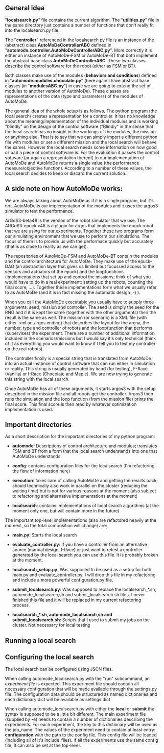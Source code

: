 
## General idea

"**localsearch.py**" file contains the current algorithm. The "**utilities.py**" file in the same directory just contains a number of functions that don't really fit into the localsearch.py file.

The "**controller**" referenced in the localsearch.py file is an instance of the (abstract) class **AutoMoDeControllerABC** defined in "**automode.controller.AutoMoDeControllerABC.py**". More correctly it is either an instance of AutoMoDe-FSM or AutoMoDe-BT that both implement the abstract base class **AutoMoDeControllerABC**. These two classes describe the control software for the robot (either as FSM or BT).

Both classes make use of the modules (**behaviors and conditions**) defined in "**automode.modules.chocolate.py**" (here again I have abstract base classes (in "**modulesABC.py**") in case we are going to extend the set of modules to another version of AutoMoDe). These classes are representations of the data (type and parameters) of the modules of AutoMoDe.


The general idea of the whole setup is as follows. The python program (the local search) creates a representation for a controller. It has no knowledge about the meaning/implementation of the individual modules and is working "blindly" on the design of the control software ("Blindly" in the sense that the local search has no insight in the workings of the modules, the mission or anything else. That is to say that we can simply import a different python file with modules or set a different mission and the local search will behave the same). However the local search needs some information on how good or bad a piece of control software is. For the evaluation it passes the control software (or again a representation thereof) to our implementation of AutoMoDe and AutoMoDe returns a single value (the performance measure/objective function). According to a number of these values, the local search decides to keep or discard the current solution.


## A side note on how AutoMoDe works:

We are always talking about AutoMoDe as if it is a single program, but it's not. AutoMoDe is our implementation of the modules and it uses the argos3 simulator to test the performance.

ArGoS3-beta48 is the version of the robot simulator that we use. The ARGoS3-epuck v48 is a plugin for argos that implements the epuck robot that we are using for our experiments. Together these two programs form our simulating environment that we use to perform our simulations. The focus of them is to provide us with the performace quickly but accurately (that is as close to reality as we can get).

The repositories of AutoMoDe-FSM and AutoMoDe-BT contain the modules and the control architecture for AutoMoDe. They make use of the epuck-DAO (an abstraction layer that gives us limited but focussed access to the sensors and actuators of the epuck) and the loopfunctions (implementations that set up and control the missions; think of what you would have to do in a real experiment: setting up the robots, counting the final score, ...).  Together these implementations form what we usually refer to as AutoMoDe (and it is in fact missing the automatic design ;-) ).

When you call the AutoMoDe executable you usually have to supply three arguments: seed, mission and controller. The seed is simply the seed for the RNG and if it is kept the same (together with the other arguments) then the result is the same as well. The mission (or scenario) is a XML file (with either .xml or .argos ending) that describes the layout for the arena, the number, type and controller of robots and the loopfunction that performs (supervises) the experiment. There are a number of additional information included in the scenarios/missions but I would say it's only technical (think of it as everything you would want to know if I tell you to test my controller on the real robots).

The controller finally is a special string that is translated from AutoMoDe into an actual instance of control software that can run either in simulation or reality. This string is usually generated by hand (for testing), F-Race (Vanilla) or I-Race (Chocolate and Maple). We are now trying to generate this string with the local search.

Once AutoMoDe has all of these arguments, it starts argos3 with the setup described in the mission file and all robots get the controller. Argos3 then runs the simulation and the loop function (from the mission file) prints the final score. This final score is then read by whatever optimization implementation is used.

## Important directories

As a short description for the important directories of my python program:

- **automode**: Descriptions of control architecture and modules; translates FSM and BT from a form that the local search understands into one that AutoMoDe understands

- **config**: contains configuration files for the localsearch (I'm refactoring the flow of information here)

- **execution**: takes care of calling AutoMoDe and getting the results back; should technically also work in parallel on the cluster (reducing the waiting time) but is not for various reasons at the moment (also subject to refactoring and alternative implementations at the moment)

- **localsearch**: contains implementations of local search algorithms (at the moment only one, but will contain more in the future)

The important top-level implementations (also are refactored heavily at the moment, so the total composition will change) are:

- **main.py**: Starts the local search

- **evaluate_controller.py**: If you have a controller from an alternative source (manual design, I-Race) or just want to retest a controller generated by the local search you can use this file. It is probably broken at the moment.

- **localsearch_setup.py**: Was supposed to be used as a setup for both main.py and evaluate_controller.py. I will drop this file in my refactoring and include a more powerful configuration.py file.

- **submit_localsearch.py**: Was supposed to replace the localsearch_*.sh, automode_localsearch,sh and submit_localsearch.sh files. I never finished this file and it will be replaced in my current refactoring process.

- **localsearch_\*.sh, automode_localsearch,sh and submit_localsearch.sh**: Scripts that I used to submit my jobs on the cluster. Not necessary for local testing

## Running a local search



## Configuring the local search

The local search can be configured using JSON files.

When calling automode_localsearch.py with the "run" subcommand, an *experiment file* is expected.
This experiment file should contain all necessary configuration that will be made available through the settings.py file.
The configuration data should be structured as named dictionaries and each dictionary dict will be available as settings.dict

When calling automode_localsearch.py with either the **local** or **submit** the syntax is supposed to be a little bit different.
The main experiment file (supplied by -e) needs to contain a number of dictionaries describing the experiments.
For each experiment, the key to this dictionary will be used as the job_name.
The values of the experiment need to contain at least entry: **configuration** with the path to the config file.
This config file will be loaded (including all of it's include_files).
If all the experiments use the same config file, it can also be set at the top-level.
